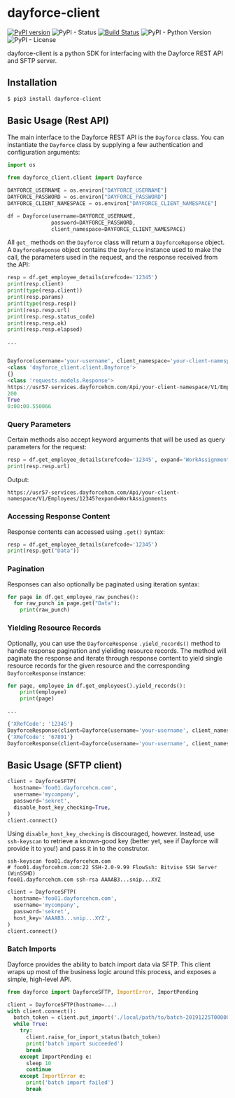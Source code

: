 # dayforce-client
[![PyPI version](https://badge.fury.io/py/dayforce-client.svg)](https://badge.fury.io/py/dayforce-client)
![PyPI - Status](https://img.shields.io/pypi/status/dayforce-client)
[![Build Status](https://travis-ci.com/goodeggs/dayforce-client.svg?branch=master)](https://travis-ci.com/goodeggs/dayforce-client.svg?branch=master)
![PyPI - Python Version](https://img.shields.io/pypi/pyversions/dayforce-client)
![PyPI - License](https://img.shields.io/pypi/l/dayforce-client)

dayforce-client is a python SDK for interfacing with the Dayforce REST API and SFTP server.

## Installation

```bash
$ pip3 install dayforce-client
```

## Basic Usage (Rest API)

The main interface to the Dayforce REST API is the `Dayforce` class. You can instantiate the `Dayforce` class by supplying a few authentication and configuration arguments:

```python
import os

from dayforce_client.client import Dayforce

DAYFORCE_USERNAME = os.environ["DAYFORCE_USERNAME"]
DAYFORCE_PASSWORD = os.environ["DAYFORCE_PASSWORD"]
DAYFORCE_CLIENT_NAMESPACE = os.environ["DAYFORCE_CLIENT_NAMESPACE"]

df = Dayforce(username=DAYFORCE_USERNAME,
              password=DAYFORCE_PASSWORD,
              client_namespace=DAYFORCE_CLIENT_NAMESPACE)
```

All `get_` methods on the `Dayforce` class will return a `DayforceReponse` object. A `DayforceReponse` object contains the `Dayforce` instance used to make the call, the parameters used in the request, and the response received from the API:

```python
resp = df.get_employee_details(xrefcode='12345')
print(resp.client)
print(type(resp.client))
print(resp.params)
print(type(resp.resp))
print(resp.resp.url)
print(resp.resp.status_code)
print(resp.resp.ok)
print(resp.resp.elapsed)

...


Dayforce(username='your-username', client_namespace='your-client-namespace', dayforce_release=57, api_version='V1', url='https://usr57-services.dayforcehcm.com/Api/your-client-namespace/V1')
<class 'dayforce_client.client.Dayforce'>
{}
<class 'requests.models.Response'>
https://usr57-services.dayforcehcm.com/Api/your-client-namespace/V1/Employees/12345
200
True
0:00:00.550066
```

### Query Parameters

Certain methods also accept keyword arguments that will be used as query parameters for the request:

```python
resp = df.get_employee_details(xrefcode='12345', expand='WorkAssignments')
print(resp.resp.url)
```

Output:
```
https://usr57-services.dayforcehcm.com/Api/your-client-namespace/V1/Employees/12345?expand=WorkAssignments
```

### Accessing Response Content

Response contents can accessed using `.get()` syntax:

```python
resp = df.get_employee_details(xrefcode='12345')
print(resp.get("Data"))
```

### Pagination

Responses can also optionally be paginated using iteration syntax:

```python
for page in df.get_employee_raw_punches():
  for raw_punch in page.get("Data"):
    print(raw_punch)
```

### Yielding Resource Records

Optionally, you can use the `DayforceResponse` `.yield_records()` method to handle response pagination and yieliding resource records. The method will paginate the response and iterate through response content to yield single resource records for the given resource and the corresponding `DayforceResponse` instance:

```python
for page, employee in df.get_employees().yield_records():
    print(employee)
    print(page)

...

{'XRefCode': '12345'}
DayforceResponse(client=Dayforce(username='your-username', client_namespace='your-client-namespace', dayforce_release=57, api_version='V1', url='https://usr57-services.dayforcehcm.com/Api/your-client-namespace/V1'), params={}, resp=<Response [200]>)
{'XRefCode': '67891'}
DayforceResponse(client=Dayforce(username='your-username', client_namespace='your-client-namespace', dayforce_release=57, api_version='V1', url='https://usr57-services.dayforcehcm.com/Api/your-client-namespace/V1'), params={}, resp=<Response [200]>)
```

## Basic Usage (SFTP client)

```python
client = DayforceSFTP(
  hostname='foo01.dayforcehcm.com',
  username='mycompany',
  password='sekret',
  disable_host_key_checking=True,
)
client.connect()
```

Using `disable_host_key_checking` is discouraged, however. Instead, use `ssh-keyscan` to retrieve a known-good key (better yet, see if Dayforce will provide it to you!) and pass it in to the construtor.

```shell
ssh-keyscan foo01.dayforcehcm.com
# foo01.dayforcehcm.com:22 SSH-2.0-9.99 FlowSsh: Bitvise SSH Server (WinSSHD)
foo01.dayforcehcm.com ssh-rsa AAAAB3...snip...XYZ
```

```python
client = DayforceSFTP(
  hostname='foo01.dayforcehcm.com',
  username='mycompany',
  password='sekret',
  host_key='AAAAB3...snip...XYZ',
)
client.connect()
```

### Batch Imports

Dayforce provides the ability to batch import data via SFTP. This client wraps up most of the business logic around this process, and exposes a simple, high-level API.

```python
from dayforce import DayforceSFTP, ImportError, ImportPending

client = DayforceSFTP(hostname=...)
with client.connect():
  batch_token = client.put_import('./local/path/to/batch-20191225T000000.csv', type='KpiTargetImport')
  while True:
    try:
      client.raise_for_import_status(batch_token)
      print('batch import succeeded')
      break
    except ImportPending e:
      sleep 10
      continue
    except ImportError e:
      print('batch import failed')
      break
```
